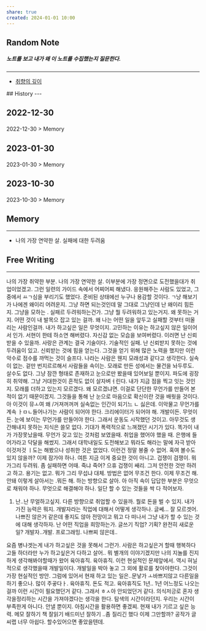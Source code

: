 ```yaml
---
share: true
created: 2024-01-01 10:00
---
```


## Random Note
##### 노트를 보고 내가 왜 이 노트를 수집했는지 질문한다.
---
<p><span><ul>
<li><a data-tooltip-position="top" aria-label="Infinity Drawer/취향의 깊이.md" data-href="Infinity Drawer/취향의 깊이.md" href="Infinity Drawer/취향의 깊이.md" class="internal-link" target="_blank" rel="noopener">취향의 깊이</a></li>
</ul></span></p>
## History
---
<h2><span><p>2022-12-30</p></span></h2><p><span><p><span alt="2022-12-30 > Memory" src="2022-12-30#Memory" class="internal-embed">2022-12-30 &gt; Memory</span></p></span></p><h2><span><p>2023-01-30</p></span></h2><p><span><p><span alt="2023-01-30 > Memory" src="2023-01-30#Memory" class="internal-embed">2023-01-30 &gt; Memory</span></p></span></p><h2><span><p>2023-10-30</p></span></h2><p><span><p><span alt="2023-10-30 > Memory" src="2023-10-30#Memory" class="internal-embed">2023-10-30 &gt; Memory</span></p></span></p>


## Memory
---
- 나의 가장 연약한 살. 실패에 대한 두려움 



## Free Writing
---
나의 가장 취약한 부분. 나의 가장 연약한 살. 
이부분에 가장 정면으로 도전했을대가 취업이었겠고. 그런 일련의 가이드 속에서 어찌어찌 해냈다. 응원해주는 사람도 있었고, 그중에서 ㅛㄱ심을 부리기도 했었다. 준비된 상태에선 누구나 용감할 것이다. 
ㄱ냥 해보기가 나에겐 왜이리 어려운지. 그냥 하면 되는것인데 말 그대로 그냥인데 난 왜이리 힘든지. 그냥을 모하는 . 실패르 두려워하는건가. 그냥 뭘 두려워하고 있는거지. 왜 못하는 거지. 어떤 것이 내 발목으 잡고 있는 걸까. 
왜 나는 어떤 일을 앞두고 실패할 것부터 떠올리는 사람인걸까.
내가 하고싶은 일은 무엇이지. 고민하는 이유는 하고싶지 않은 일이어서 인가.
서현이 한테 하소연 해버렸다. 자신감 없는 모습을 보여버렸다. 이러면 난 신뢰받을 수 있을까. 사랑은 관계는 결국 기술이다. 기술적인 실패. 난 신뢰받지 못하는 것에 두려움이 있고. 신뢰받는 것에 힘을 얻는다. 그것을 얻기 위해 많은 노력을 했지만 이런 악수로 점수를 까먹는 것이 슬프다. 
나라는 사람은 웬지 모래성과 같다고 생각한다. 실속이 없는. 겉만 번지르르해서 사람들을 속이는. 모래로 만든 성에서는 물건을 놔두루도. 살수도 없다. 그냥 잠깐 형태로 존재하고 눈으로만 봤을때 있어보일 뿐이지. 
파도에 굉장히 취약해. 그냥 거대한것이 흔적도 없이 살자벼ㅓ린다.
내가 지금 점을 찍고 잇는 것인지. 모래를 더하고 있는지 모르겠다.
왜 모르겠냐면. 이걸로 단단한 무언가를 만들어 본적이 없기 때문이겠지.
그것들을 통해 난 눈으로 마음으로 확신이란 것을 배웟을 것이다.
아 이것이 뮤ㅗ여 왜 /거져꺼꺼꺼
실속없는 인간이 되기느 ㄴ 싫은데. 이악물고 무언가를 계속 ㅏㅁㄴ들어나가는 사람이 되어야 한다. 크리에이터가 되어야 해.
개발이든. 무엇이든. 눈에 보이는 무언가를 만들어야 한다. 그래서 운동도 시작했던 것이고. 
아무것도 생간해내지 못하는 지식은 쓸모 없다. 
기대가 폭력적으로 느껴졌던 시기가 있다. 똑가이 내가 가장못났을때. 무언가 갖고 있는 것처럼 보였을때. 취업을 했어야 했을 때. 은행에 들어가라고 닥달을 해썼지. 그래서 대학내일도 도전해보고 뭐라도 해라는 말에 자극 받아 이것저것 ㅣ도는 해봤으나 성취한 것은 없었다.
이런건 정말 봉줄 수 없어. 혹여 볼수도 있지 않을까? 이제 잠가야 하나. 여튼 지금 이게 중요한 것이 아니고.
겁쟁이 검쟁이. 뭐가그리 두려워. 좀 실패하면 어때. 죽냐 죽어? 으휴
겁쟁이 쌔리. 그저 안전한 것만 하려고 하고. 용기는 없고. 
뭐가 그리 무섭냐 대체. 
방법은 없어 무조건 한다. 이제 무조건 해. 안돼 이렇게 살아서는 .뭐든 해. 하는 방향으로 살아. 
아 아직 속이 답답한 부분은 무엇으로 채워야 하나. 무엇으로 해결해야 하나.
일단 할 수 있는 것들을 싹 다 적어보자.
1. 난..난 무얼하고싶지.
다른 방향으로 취업할 수 있을까. 뭘로 돈을 벌 수 있지. 내가 가진 능력은 뭐지.
개발자라는 직업에 대해서 어떻게 생각하나. 글쎄... 잘 모르겟어. 나쁘진 않은거 같은데 좋지도 않아
전망이고 뭐고 다 떠나서 그냥 내가 할 수 있는 것에 대해 생각하자. 난 어떤 직업을 희망하는가.
글쓰기 직업? 기획? 완전히 새로운 일? 개발자..개발. 프로그래밍. 나쁘찌  않은데.. 

요즘 병나겟는게 내가 하고싶은 것을 못해서 그런가. 사람은 하고싶은거 할때 행복하다고들 하더라만
누가 하고싶은거 다하고 살어.. 뭐 별개의 이야기겠지만
나의 지놀를 진지하게 생각해봐야할때가 왔어
육아휴직. 육아휴직. 이런 현실적인 문제앞에서. 
역시 혀닐적으로 생각했을때 개발일이다. 개발일을 박아 놓고 그 외에 활로를 찾아야한다. 그것이 가장 현실적인 방안. 그럼에 있어서 현재 하고 있는 일은..문낳가 ㅗ바쁘지않고 다른일을 하기 좋으나. 많이 주곻다ㅏ. 육아휴직.
돈도 적고. 육아휴직도 1년.. 1년 어느정도 나오는 걸까
이런 시간이 필요했던거 같다. 그래서 ㅎㅅ아 안되었던거 같다. 의식저긍로 혼자 생각을정리하는 시간을 가져야겠다는 생각을 한다. 탐색의 시간이라던지. 우리는 시간이 부족한게 아니다. 안낼 뿐이지. 
아침시간을 활용하면 좋겠찌. 
현재 내가 기르고 싶은 능력. 메모 잘하기 책 잘읽기 배드미넌 잘하기 ..좀 질리긴 했다 
이제 그만할까? 공작가 글씨랩 너무 아쉽다. 할수있어으면 좋았을텐데. 

